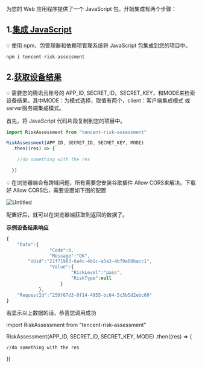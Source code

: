 为您的 Web 应用程序提供了一个 JavaScript 包。开始集成有两个步骤：

## 1.[集成 JavaScript](https://iguide.shield.com/iguide/device/web#integrate-js)

<aside>
💡 使用 npm、包管理器和依赖项管理系统将 JavaScript 包集成到您的项目中。

</aside>

```jsx
npm i tencent-risk-assessment
```

## 2.[获取设备结果](https://iguide.shield.com/iguide/device/web#get-device-results-web)

<aside>
💡 需要您的腾讯云账号的 APP_ID, SECRET_ID，SECRET_KEY，和MODE来检索设备结果。其中MODE：为模式选择，取值有两个，client：客户端集成模式 或 server服务端集成模式。

</aside>

首先，将 JavaScript 代码片段复制到您的项目中。

```jsx
import RiskAssessment from "tencent-risk-assessment"

RiskAssessment(APP_ID, SECRET_ID, SECRET_KEY, MODE)
  .then((res) => {

    //do something with the res

  })
```

<aside>
💡 在浏览器端会有跨域问题，所有需要您安装谷歌插件 Allow CORS来解决。下载好 Allow CORS后，需要设置如下图的配置

</aside>

![Untitled](https://s3-us-west-2.amazonaws.com/secure.notion-static.com/f5ea00e6-48d5-40a3-9d1c-92580addeb78/Untitled.png)

配置好后，就可以在浏览器端获取到返回的数据了。

**示例设备结果响应**

```jsx
{
	"Data":{
				"Code":0,
				"Message":"OK",
        "UUid":"21f71983-6a4c-4b1c-a5a3-4b79a08bacc1",
				"Value":{
						"RiskLevel":"pass",
						"RiskType":null
					}
			},
	"RequestId":"250f67d3-0f14-4955-bc64-5c5b5d2ebc60"
}
```

若显示以上数据的话，恭喜您调用成功

import RiskAssessment from "tencent-risk-assessment"

RiskAssessment(APP_ID, SECRET_ID, SECRET_KEY, MODE)
  .then((res) => {

    //do something with the res

  })
